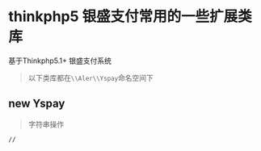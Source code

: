 # thinkphp5 银盛支付常用的一些扩展类库

基于Thinkphp5.1+ 银盛支付系统

> 以下类库都在`\\Aler\\Yspay`命名空间下

## new Yspay

> 字符串操作

```
// 


```
